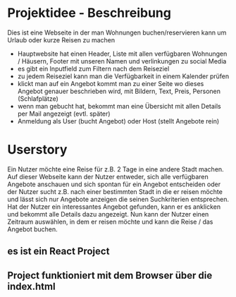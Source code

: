 
# Projektidee - Beschreibung
Dies ist eine Webseite in der man Wohnungen buchen/reservieren kann um Urlaub oder kurze Reisen zu machen
- Hauptwebsite hat einen Header, Liste mit allen verfügbaren Wohnungen / Häusern, Footer mit unseren Namen und verlinkungen zu social Media
- es gibt ein Inputfield zum Filtern nach dem Reiseziel
- zu jedem Reiseziel kann man die Verfügbarkeit in einem Kalender prüfen
- klickt man auf ein Angebot kommt man zu einer Seite wo dieses Angebot genauer beschrieben wird, mit Bildern, Text, Preis, Personen (Schlafplätze)
- wenn man gebucht hat, bekommt man eine Übersicht mit allen Details per Mail angezeigt (evtl. später)
- Anmeldung als User (bucht Angebot) oder Host (stellt Angebote rein)

# Userstory
Ein Nutzer möchte eine Reise für z.B. 2 Tage in eine andere Stadt machen. Auf dieser Webseite kann der Nutzer entweder, sich alle verfügbaren Angebote anschauen und sich spontan für ein Angebot entscheiden oder der Nutzer sucht z.B. nach einer bestimmten Stadt in die er reisen möchte und lässt sich nur Angebote anzeigen die seinen Suchkriterien entsprechen. Hat der Nutzer ein interessantes Angebot gefunden, kann er es anklicken und bekommt alle Details dazu angezeigt. Nun kann der Nutzer einen Zeitraum auswählen, in dem er reisen möchte und kann die Reise / das Angebot buchen.

## es ist ein React Project
## Project funktioniert mit dem Browser über die index.html
